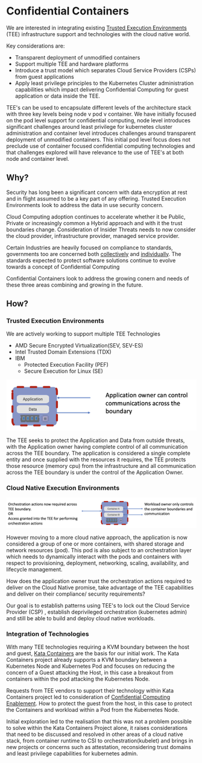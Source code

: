 
# Confidential Containers

We are interested in integrating existing [Trusted Execution Environments](https://en.wikipedia.org/wiki/Trusted_execution_environment)
(TEE) infrastructure support and technologies with the cloud native world. 

Key considerations are:
- Transparent deployment of unmodified containers
- Support multiple TEE and hardware platforms
- Introduce a trust model which separates Cloud Service Providers (CSPs) from guest applications
- Apply least privilege principles to the Kubernetes Cluster administration capabilities which
  impact delivering Confidential Computing for guest application or data inside the TEE.

TEE's can be used to encapsulate different levels of the architecture stack with three key levels
being node v pod v container. We have initially focused on the pod level support for confidential
computing, node level introduces significant challenges around least privilege for kubernetes
cluster administration and container level introduces challenges around transparent deployment of
unmodified containers.  This initial pod level focus does not preclude use of container focused
confidential computing technologies and that challenges explored will have relevance to the use of
TEE's at both node and container level.


## Why?
Security has long been a significant concern with data encryption at rest and in flight
assumed to be a key part of any offering.  Trusted Execution Environments look to address the data
in use security concern.

Cloud Computing adoption continues to accelerate whether it be Public, Private or increasingly
common a Hybrid approach and with it the trust boundaries change. Consideration of Insider Threats
needs to now consider the cloud provider, infrastructure provider, managed service provider.

Certain Industries are heavily focused on compliance to standards, governments too are concerned
both [collectively](https://www.un.org/counterterrorism/cybersecurity) and
[individually](https://www.whitehouse.gov/briefing-room/presidential-actions/2021/05/12/executive-order-on-improving-the-nations-cybersecurity/).
The standards expected to protect software solutions continue to evolve towards a concept of
Confidential Computing

Confidential Containers look to address the growing conern and needs of these three areas combining
and growing in the future.

## How?
### Trusted Execution Environments 

We are actively working to support multiple TEE Technologies
- AMD Secure Encrypted Virtualization(SEV, SEV-ES)
- Intel Trusted Domain Extensions (TDX)
- IBM 
  - Protected Execution Facility (PEF)
  - Secure Execution for Linux (SE)


![TEE Protects an application](./images/ApplicationTEEProtection.png)

The TEE seeks to protect the Application and Data from outside threats, with the Application owner
having complete control of all communication across the TEE boundary. The application is considered
a single complete entity and once supplied with the resources it requires, the TEE protects those
resource (memory cpu) from the infrastructure and all communication across the TEE boundary is under
the control of the Application Owner.

### Cloud Native Execution Environments 
![TEE protects an orchestrated pod](./images/CloudNativeTEEProtection.png)

However moving to a more cloud native approach, the application is now considered a group of one or
more containers, with shared storage and network resources (pod). This pod is also subject to an
orchestration layer which needs to dynamically interact with the pods and containers with respect to
provisioning, deployment, networking, scaling, availability, and lifecycle management.

How does the application owner trust the orchestration actions required to deliver on the Cloud
Native promise, take advantage of the TEE capabilities and deliver on their compliance/ security
requirements?

Our goal is to establish patterns using TEE's to lock out the Cloud Service Provider (CSP) ,
establish deprivileged orchestration (kubernetes admin) and still be able to build and deploy cloud
native workloads.

### Integration of Technologies
With many TEE technologies requiring a KVM boundary between the host
and guest, [Kata Containers](https://katacontainers.io/) are the basis for our initial work. The
Kata Containers project already supports a KVM boundary between a Kubernetes Node and Kubernetes Pod
and focuses on reducing the concern of a Guest attacking the Host, in this case a breakout from
containers within the pod attacking the Kubernetes Node.

Requests from TEE vendors to support their technology within Kata Containers project led to
consideration of 
[Confidential Computing Enablement](https://github.com/kata-containers/kata-containers/issues/1332).
How to protect the guest from the host, in this case to protect the Containers and workload within a
Pod from the Kubernetes Node.

Initial exploration led to the realisation that this was not a problem possible to solve within the
Kata Containers Project alone, it raises considerations that need to be discussed and resolved in
other areas of a cloud native stack, from container runtime to CSI to orchestration(kubelet) and
brings in new projects or concerns such as attestation, reconsidering trust domains and least
privilege capabilities for kubernetes admin.

